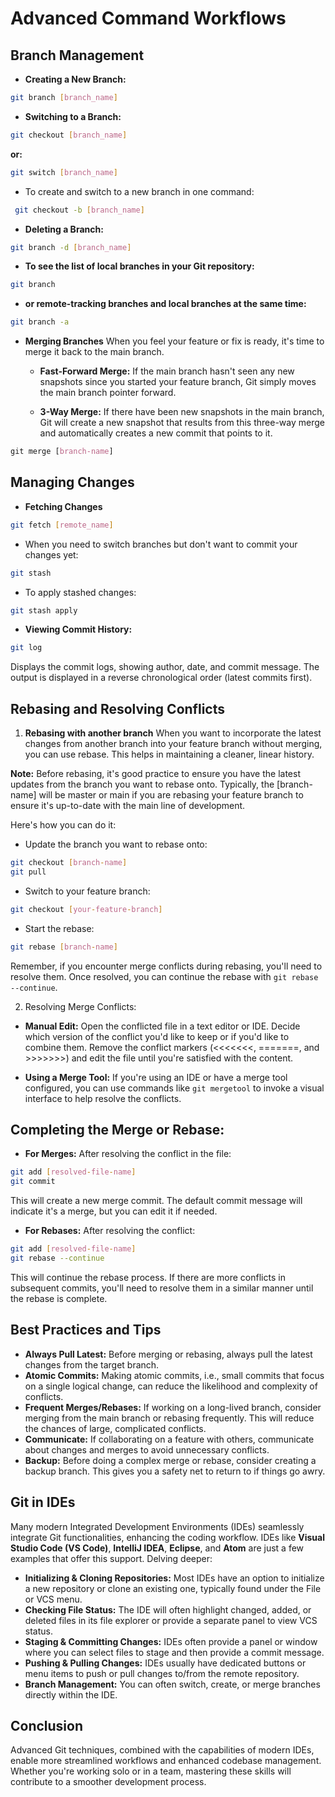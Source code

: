 # Advanced Command Workflows

## Branch Management
* **Creating a New Branch:**
```bash
git branch [branch_name]
```

* **Switching to a Branch:**
```bash
git checkout [branch_name]
```
**or:**
```bash
git switch [branch_name]
```

* To create and switch to a new branch in one command:
```bash
 git checkout -b [branch_name]
```

* **Deleting a Branch:**
```bash
git branch -d [branch_name]
```
* **To see the list of local branches in your Git repository:**
```bash
git branch
```
* **or remote-tracking branches and local branches at the same time:**
```bash
git branch -a
```

* **Merging Branches**
When you feel your feature or fix is ready, it's time to merge it back to the main branch.

  * **Fast-Forward Merge:** If the main branch hasn't seen any new snapshots since you started your feature branch, Git simply moves the main branch pointer forward.

  * **3-Way Merge:** If there have been new snapshots in the main branch, Git will create a new snapshot that results from this three-way merge and automatically creates a new commit that points to it.

```css
git merge [branch-name]
```

## Managing Changes
* **Fetching Changes**
```bash
git fetch [remote_name]
```

* When you need to switch branches but don't want to commit your changes yet:
```bash
git stash
```

* To apply stashed changes:
```bash
git stash apply
```
* **Viewing Commit History:**
```bash
git log
```
Displays the commit logs, showing author, date, and commit message. The output is displayed in a reverse chronological order (latest commits first).

## Rebasing and Resolving Conflicts
1. **Rebasing with another branch**
When you want to incorporate the latest changes from another branch into your feature branch without merging, you can use rebase. This helps in maintaining a cleaner, linear history.

**Note:** Before rebasing, it's good practice to ensure you have the latest updates from the branch you want to rebase onto. Typically, the [branch-name] will be master or main if you are rebasing your feature branch to ensure it's up-to-date with the main line of development.

Here's how you can do it:
* Update the branch you want to rebase onto:
```bash
git checkout [branch-name]
git pull
```

* Switch to your feature branch:
```bash
git checkout [your-feature-branch]
```

* Start the rebase:
```bash
git rebase [branch-name]
```
Remember, if you encounter merge conflicts during rebasing, you'll need to resolve them. Once resolved, you can continue the rebase with `git rebase --continue`.

2. Resolving Merge Conflicts:
* **Manual Edit:** Open the conflicted file in a text editor or IDE. Decide which version of the conflict you'd like to keep or if you'd like to combine them. Remove the conflict markers (<<<<<<<, =======, and >>>>>>>) and edit the file until you're satisfied with the content.

* **Using a Merge Tool:** If you're using an IDE or have a merge tool configured, you can use commands like `git mergetool` to invoke a visual interface to help resolve the conflicts.

## Completing the Merge or Rebase:
* **For Merges:** After resolving the conflict in the file:
```bash 
git add [resolved-file-name]
git commit
```
This will create a new merge commit. The default commit message will indicate it's a merge, but you can edit it if needed.

* **For Rebases:** After resolving the conflict:
```bash
git add [resolved-file-name]
git rebase --continue 
```
This will continue the rebase process. If there are more conflicts in subsequent commits, you'll need to resolve them in a similar manner until the rebase is complete.

## Best Practices and Tips
* **Always Pull Latest:** Before merging or rebasing, always pull the latest changes from the target branch.
* **Atomic Commits:** Making atomic commits, i.e., small commits that focus on a single logical change, can reduce the likelihood and complexity of conflicts.
* **Frequent Merges/Rebases:** If working on a long-lived branch, consider merging from the main branch or rebasing frequently. This will reduce the chances of large, complicated conflicts.
* **Communicate:** If collaborating on a feature with others, communicate about changes and merges to avoid unnecessary conflicts.
* **Backup:** Before doing a complex merge or rebase, consider creating a backup branch. This gives you a safety net to return to if things go awry.

## Git in IDEs
Many modern Integrated Development Environments (IDEs) seamlessly integrate Git functionalities, enhancing the coding workflow. IDEs like **Visual Studio Code (VS Code)**, **IntelliJ IDEA**, **Eclipse**, and **Atom** are just a few examples that offer this support. Delving deeper:

* **Initializing & Cloning Repositories:** Most IDEs have an option to initialize a new repository or clone an existing one, typically found under the File or VCS menu.
* **Checking File Status:** The IDE will often highlight changed, added, or deleted files in its file explorer or provide a separate panel to view VCS status.
* **Staging & Committing Changes:** IDEs often provide a panel or window where you can select files to stage and then provide a commit message.
* **Pushing & Pulling Changes:** IDEs usually have dedicated buttons or menu items to push or pull changes to/from the remote repository.
* **Branch Management:** You can often switch, create, or merge branches directly within the IDE.

## Conclusion
Advanced Git techniques, combined with the capabilities of modern IDEs, enable more streamlined workflows and enhanced codebase management. Whether you're working solo or in a team, mastering these skills will contribute to a smoother development process.
